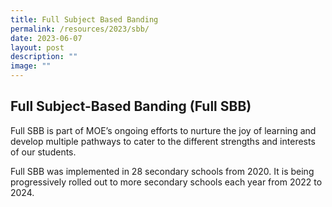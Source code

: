 ```yaml
---
title: Full Subject Based Banding
permalink: /resources/2023/sbb/
date: 2023-06-07
layout: post
description: ""
image: ""
---
```

Full Subject-Based Banding (Full SBB)
-------------------------------------

Full SBB is part of MOE’s ongoing efforts to nurture the joy of learning and develop multiple pathways to cater to the different strengths and interests of our students.

Full SBB was implemented in 28 secondary schools from 2020. It is being progressively rolled out to more secondary schools each year from 2022 to 2024.

